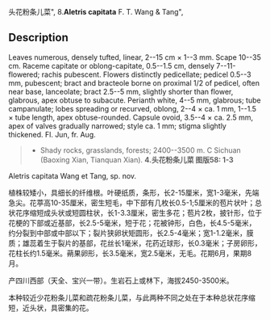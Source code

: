 头花粉条儿菜",
8.**Aletris capitata** F. T. Wang & Tang",

## Description
Leaves numerous, densely tufted, linear, 2--15 cm × 1--3 mm. Scape 10--35 cm. Raceme capitate or oblong-capitate, 0.5--1.5 cm, densely 7--11-flowered; rachis pubescent. Flowers distinctly pedicellate; pedicel 0.5--3 mm, pubescent; bract and bracteole borne on proximal 1/2 of pedicel, often near base, lanceolate; bract 2.5--5 mm, slightly shorter than flower, glabrous, apex obtuse to subacute. Perianth white, 4--5 mm, glabrous; tube campanulate; lobes spreading or recurved, oblong, 2--4 × ca. 1 mm, 1--1.5 × tube length, apex obtuse-rounded. Capsule ovoid, 3.5--4 × ca. 2.5 mm, apex of valves gradually narrowed; style ca. 1 mm; stigma slightly thickened. Fl. Jun, fr. Aug.

> * Shady rocks, grasslands, forests; 2400--3500 m. C Sichuan (Baoxing Xian, Tianquan Xian).
**4.头花粉条儿菜 图版58: 1-3**

Aletris capitata Wang et Tang, sp. nov.

植株较矮小，具细长的纤维根。叶硬纸质，条形，长2-15厘米，宽1-3毫米，先端急尖。花葶高10-35厘米，密生短毛，中下部有几枚长0.5-1;5厘米的苞片状叶；总状花序缩短成头状或短圆柱状，长1-3.3厘米，密生多花；苞片2枚，披针形，位于花梗的下部或近基部，长2.5-5毫米，短于花；花被钟形，白色，长4.5-5毫米，约分裂到中部或中部以下；裂片狭卵状矩圆形，长2.5-4毫米；宽1-1.2毫米，膜质；雄蕊着生于裂片的基部，花丝长1毫米，花药近球形，长0.3毫米；子房卵形，花柱长约1.5毫米。蒴果卵形，长3.5毫米，宽2.5毫米，无毛。花期6月，果期8月。

产四川西部（天全、宝兴一带）。生岩石上或林下，海拔2450-3500米。

本种较近少花粉条儿菜和疏花粉条儿菜，与此两种不同之处在于本种总状花序缩短，近头状，具密集的花。
